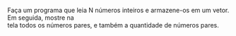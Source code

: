 Faça um programa que leia N números inteiros e armazene-os em um vetor. Em seguida, mostre na  
tela todos os números pares, e também a quantidade de números pares.  